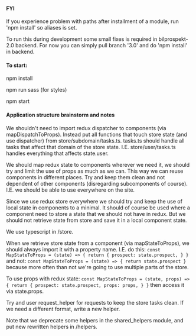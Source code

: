 #### FYI

If you experience problem with paths after installment of a module, run 'npm install' so aliases is set.

To run this during development some small fixes is required in bilprospekt-2.0 backend. For now you can simply pull branch '3.0' and do 'npm install' in backend.

#### To start:

npm install

npm run sass (for styles)

npm start

#### Application structure brainstorm and notes

We shouldn't need to import redux dispatcher to components (via mapDispatchToProps). Instead put all functions that touch store state (and use dispatcher) from store/subdomain/tasks.ts. tasks.ts should handle all tasks that affect that domain of the store state. I.E. store/user/tasks.ts handles everything that affects state.user.

We should map redux state to components wherever we need it, we should try and limit the use of props as much as we can. This way we can reuse components in different places. Try and keep them clean and not dependent of other components (disregarding subcomponents of course). I.E. we should be able to use <Events/> everywhere on the site.

Since we use redux store everywhere we should try and keep the use of local state in components to a minimal. It should of course be used where a component need to store a state that we should not have in redux. But we should not retrieve state from store and save it in a local component state.

We use typescript in /store.

When we retrieve store state from a component (via mapStateToProps), we should always import it with a property name. I.E. do this:
`const MapStateToProps = (state) => {
    return {
        prospect: state.prospect,
    }
}`
and not:
`const MapStateToProps = (state) => {
     return state.prospect
 }` 
because more often than not we're going to use multiple parts of the store.

To use props with redux state:
`const MapStateToProps = (state, props) => {
    return {
        prospect: state.prospect,
        props: props,
    }
}`
then access it via state.props.

Try and user request_helper for requests to keep the store tasks clean. If we need a different format, write a new helper.

Note that we deprecate some helpers in the shared_helpers module, and put new rewritten helpers in /helpers. 
